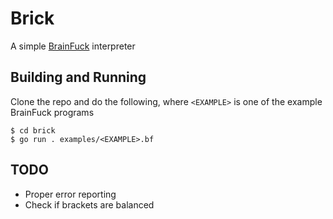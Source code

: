 # Brick

A simple [BrainFuck](https://en.wikipedia.org/wiki/Brainfuck) interpreter

## Building and Running

Clone the repo and do the following, where `<EXAMPLE>` is one of the example BrainFuck programs

```console
$ cd brick
$ go run . examples/<EXAMPLE>.bf
```
## TODO
 - Proper error reporting
 - Check if brackets are balanced
